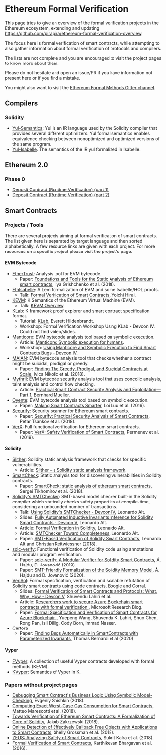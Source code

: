 # Ethereum Formal Verification

This page tries to give an overview of the formal verification projects in the Ethereum ecosystem, extending and updating https://github.com/pirapira/ethereum-formal-verification-overview.

The focus here is formal verification of smart contracts, while attempting to also gather information about formal verification of protocols and compilers.

The lists are not complete and you are encouraged to visit the project pages to know more about them.

Please do not hesitate and open an issue/PR if you have information not present here or if you find a mistake.

You might also want to visit the [Ethereum Formal Methods Gitter channel](https://gitter.im/ethereum/formal-methods).


## Compilers

### Solidity

* [Yul-Semantics](https://github.com/ethereum/yul-semantics): Yul is an IR language used by the Solidity compiler
that provides several different optimizers. Yul formal semantics enables equivalence checking between nonoptimized and
optimized versions of the same program.
* [Yul-Isabelle](https://github.com/mmalvarez/Yul-Isabelle). The semantics of the IR yul formalized in Isabelle.

## Ethereum 2.0

### Phase 0

* [Deposit Contract (Runtime Verification) (part 1)](https://runtimeverification.com/blog/formal-verification-of-ethereum-2-0-deposit-contract-part-1/)
* [Deposit Contract (Runtime Verification) (part 2)](https://runtimeverification.com/blog/end-to-end-formal-verification-of-ethereum-2-0-deposit-smart-contract/)

## Smart Contracts

### Projects / Tools

There are several projects aiming at formal verification of smart contracts. The list given here is separated by target language and then sorted alphabetically. A few resource links are given with each project. For more resources on a specific project please visit the project's page.

#### EVM Bytecode

* [EtherTrust](https://www.netidee.at/ethertrust): Analysis tool for EVM bytecode.
    - Paper: [Foundations and Tools for the Static Analysis of Ethereum smart contracts](https://secpriv.tuwien.ac.at/fileadmin/t/secpriv/Papers/cav2018.pdf), Ilya Grishchenko et al. (2018).
* [EthIsabelle](https://github.com/pirapira/eth-isabelle): A Lem formalization of EVM and some Isabelle/HOL proofs.
    - Talk: [Formal Verification of Smart Contracts](https://yoichihirai.com/deedtalk.pdf), Yoichi Hirai.
* [KEVM](https://github.com/kframework/evm-semantics): K Semantics of the Ethereum Virtual Machine (EVM).
    - Talk: [KEVM Overview](https://www.youtube.com/watch?v=tIq_xECoicQ).
* [KLab](https://github.com/dapphub/klab): K framework proof explorer and smart contract specification format.
    - Tutorial: [KLab](https://youtu.be/z4mIo38x1u8), Everett Hildenbrandt.
    - Workshop: Formal Verification Workshop Using KLab - Devcon IV. Could not find video/slides.
* [Manticore](https://github.com/trailofbits/manticore): EVM bytecode analysis tool based on symbolic execution.
    - Article: [Manticore: Symbolic execution for humans](https://blog.trailofbits.com/2017/04/27/manticore-symbolic-execution-for-humans/).
    - Workshop: [Using Manticore and Symbolic Execution to Find Smart Contracts Bugs - Devcon IV](https://github.com/trailofbits/publications/tree/master/workshops/Using%20Manticore%20and%20Symbolic%20Execution%20to%20Find%20Smart%20Contracts%20Bugs%20-%20Devcon%204).
* [MAIAN](https://github.com/MAIAN-tool/MAIAN): EVM bytecode analysis tool that checks whether a contract might be suicidal, prodigal or greedy.
    - Paper: [Finding The Greedy, Prodigal, and Suicidal Contracts at Scale](https://arxiv.org/pdf/1802.06038.pdf), Ivica Nikolic et al. (2018).
* [Mythril](https://github.com/ConsenSys/mythril-classic): EVM bytecode security analysis tool that uses concolic analysis, taint analysis and control flow checking.
    - Article: [Practical Smart Contract Security Analysis and Exploitation— Part 1](https://hackernoon.com/practical-smart-contract-security-analysis-and-exploitation-part-1-6c2f2320b0c), Bernhard Mueller.
* [Oyente](https://github.com/melonproject/oyente): EVM bytecode analysis tool based on symbolic execution.
    - Paper: [Making Smart Contracts Smarter](https://eprint.iacr.org/2016/633.pdf), Loi Luu et al. (2016).
* [Securify](https://github.com/eth-sri/securify): Security scanner for Ethereum smart contracts.
    - Paper: [Securify: Practical Security Analysis of Smart Contracts](https://files.sri.inf.ethz.ch/website/papers/ccs18-securify.pdf), Petar Tsankov et al. (2018).
* [VerX](http://verx.ch/): Full functional verification for Ethereum smart contracts.
    - Paper: [VerX: Safety Verification of Smart Contracts](https://files.sri.inf.ethz.ch/website/papers/sp20-verx.pdf), Permenev et al. (2019).

#### Solidity

* [Slither](https://github.com/trailofbits/slither): Solidity static analysis framework that checks for specific vulnerabilities.
    - Article: [Slither – a Solidity static analysis framework](https://blog.trailofbits.com/2018/10/19/slither-a-solidity-static-analysis-framework/).
* [SmartCheck](https://github.com/smartdec/smartcheck): Static analysis tool for discovering vulnerabilities in Solidity contracts.
    - Paper: [SmartCheck: static analysis of ethereum smart contracts](https://dl.acm.org/citation.cfm?id=3194113.3194115), Sergei Tikhomirov et al. (2018).
* [Solidity's SMTChecker](https://github.com/ethereum/solidity): SMT-based model checker built-in the Solidity compiler which statically checks safety properties at compile-time, considering an unbounded number of transactions.
    - Talk: [Using Solidity's SMTChecker - Devcon IV](https://www.youtube.com/watch?v=QQbWpN76HEg), Leonardo Alt.
    - Slides: [Fully Automated Inductive Invariants Inference for Solidity Smart Contracts - Devcon V](https://github.com/leonardoalt/text/blob/master/chc_devcon_v/chc.pdf), Leonardo Alt.
    - Article: [Formal Verification in Solidity](https://medium.com/@leonardoalt/formal-verification-in-solidity-5cbff7b7ff8), Leonardo Alt.
    - Article: [SMTChecker Toward Completeness](https://medium.com/@leonardoalt/smtchecker-toward-completeness-1a99c02e0133), Leonardo Alt.
    - Paper: [SMT-Based Verification of Solidity Smart Contracts](https://github.com/leonardoalt/text/blob/master/solidity_isola_2018/main.pdf), Leonardo Alt and Christian Reitwiessner (2018).
* [solc-verify](https://github.com/SRI-CSL/solidity): Functional verification of Solidity code using annotations and modular program verification.
    - Paper: [solc-verify: A Modular Verifier for Solidity Smart Contracts](https://arxiv.org/abs/1907.04262), Á. Hajdu, D. Jovanović (2019).
    - Paper: [SMT-Friendly Formalization of the Solidity Memory Model](https://arxiv.org/abs/2001.03256), Á. Hajdu and D. Jovanović (2020).
* [VeriSol](https://github.com/microsoft/verisol): Formal specification, verification and scalable refutation of Solidity smart contracts using code contracts, Boogie and Corral. 
    - Slides: [Formal Verification of Smart Contracts and Protocols: What, Why, How - Devcon V](https://github.com/microsoft/verisol/blob/master/Docs/devcon5-verisol.pptx), Shuvendu Lahiri et al.
    - Article: [Researchers work to secure Azure Blockchain smart contracts with formal verification ](https://www.microsoft.com/en-us/research/blog/researchers-work-to-secure-azure-blockchain-smart-contracts-with-formal-verification/), Microsoft Research Blog.
    - Paper: [Formal Specification and Verification of Smart Contracts for Azure Blockchain
](https://arxiv.org/abs/1812.08829), Yuepeng Wang, Shuvendu K. Lahiri, Shuo Chen, Rong Pan, Isil Dillig, Cody Born, Immad Naseer.
* [Certora](https://www.certora.com/)
   - Paper: [Finding Bugs Automatically in SmartContracts with Parameterized Invariants](https://www.certora.com/pubs/sbc2020.pdf), Thomas Bernardi et al (2020)

#### Vyper

* [FVyper](https://github.com/LayerXcom/verified-vyper-contracts): A collection of useful Vyper contracts developed with formal methods (KEVM).
* [KVyper](https://github.com/kframework/vyper-semantics): Semantics of Vyper in K.

### Papers without project pages
* [Debugging Smart Contract's Business Logic Using Symbolic Model-Checking](https://arxiv.org/abs/1812.00619), Evgeniy Shishkin (2018).
* [Computing Exact Worst-Case Gas Consumption for Smart Contracts](https://www.inf.usi.ch/postdoc/hyvarinen/publications/MarescottiBHAS_ISOLA2018.pdf), Matteo Marescotti et al. (2018).
* [Towards Verification of Ethereum Smart Contracts: A Formalization of Core of Solidity](https://www.researchgate.net/publication/329147546_Towards_Verification_of_Ethereum_Smart_Contracts_A_Formalization_of_Core_of_Solidity_10th_International_Conference_VSTTE_2018_Oxford_UK_July_18-19_2018_Revised_Selected_Papers), Jakub Zakrzewski (2018).
* [Online Detection of Effectively Callback Free Objects with Applications to Smart Contracts](https://arxiv.org/pdf/1801.04032.pdf), Shelly Grossman et al. (2018).
* [ZEUS: Analyzing Safety of Smart Contracts](http://wp.internetsociety.org/ndss/wp-content/uploads/sites/25/2018/02/ndss2018_09-1_Kalra_paper.pdf), Sukrit Kalra et al. (2018).
* [Formal Verification of Smart Contracts](https://hal.inria.fr/hal-01400469/document), Karthikeyan Bhargavan et al. (2016).
